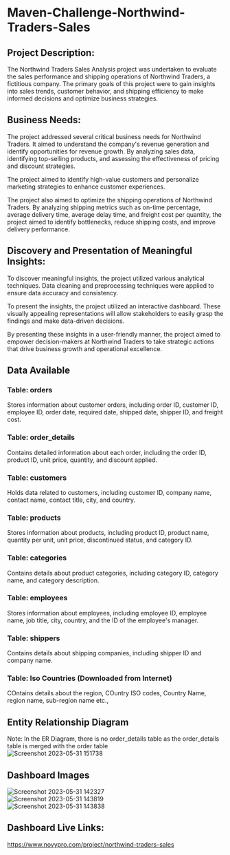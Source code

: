 # Maven-Challenge-Northwind-Traders-Sales

## Project Description:
The Northwind Traders Sales Analysis project was undertaken to evaluate the sales performance and shipping operations of Northwind Traders, a fictitious company. The primary goals of this project were to gain insights into sales trends, customer behavior, and shipping efficiency to make informed decisions and optimize business strategies.

## Business Needs:
The project addressed several critical business needs for Northwind Traders. It aimed to understand the company's revenue generation and identify opportunities for revenue growth. By analyzing sales data, identifying top-selling products, and assessing the effectiveness of pricing and discount strategies.

The project aimed to identify high-value customers and personalize marketing strategies to enhance customer experiences.

The project also aimed to optimize the shipping operations of Northwind Traders. By analyzing shipping metrics such as on-time percentage, average delivery time, average delay time, and freight cost per quantity, the project aimed to identify bottlenecks, reduce shipping costs, and improve delivery performance.

## Discovery and Presentation of Meaningful Insights:
To discover meaningful insights, the project utilized various analytical techniques. Data cleaning and preprocessing techniques were applied to ensure data accuracy and consistency.

To present the insights, the project utilized an interactive dashboard. These visually appealing representations will allow stakeholders to easily grasp the findings and make data-driven decisions.

By presenting these insights in a user-friendly manner, the project aimed to empower decision-makers at Northwind Traders to take strategic actions that drive business growth and operational excellence.

## Data Available

### Table: orders
Stores information about customer orders, including order ID, customer ID, employee ID, order date, required date, shipped date, shipper ID, and freight cost.

### Table: order_details
Contains detailed information about each order, including the order ID, product ID, unit price, quantity, and discount applied.

### Table: customers
Holds data related to customers, including customer ID, company name, contact name, contact title, city, and country.

### Table: products
Stores information about products, including product ID, product name, quantity per unit, unit price, discontinued status, and category ID.

### Table: categories
Contains details about product categories, including category ID, category name, and category description.

### Table: employees
Stores information about employees, including employee ID, employee name, job title, city, country, and the ID of the employee's manager.

### Table: shippers
Contains details about shipping companies, including shipper ID and company name.

### Table: Iso Countries (Downloaded from Internet)
COntains details about the region, COuntry ISO codes, Country Name, region name, sub-region name etc.,

## Entity Relationship Diagram
Note: In the ER Diagram, there is no order_details table as the order_details table is merged with the order table
<br/>
![Screenshot 2023-05-31 151738](https://github.com/Deepakvk18/Maven-Challenge---Northwind-Traders-Sales/assets/103412614/c782b463-06d4-4823-aaeb-3bb962a0ef30)


## Dashboard Images
![Screenshot 2023-05-31 142327](https://github.com/Deepakvk18/Maven-Challenge---Northwind-Traders-Sales/assets/103412614/a6000162-6ca8-4375-b119-bb4156f582dc)
<br/>
![Screenshot 2023-05-31 143819](https://github.com/Deepakvk18/Maven-Challenge---Northwind-Traders-Sales/assets/103412614/be1299a9-524a-470f-8db6-6e7209c91f1e)
<br/>
![Screenshot 2023-05-31 143838](https://github.com/Deepakvk18/Maven-Challenge---Northwind-Traders-Sales/assets/103412614/e62108fe-7748-4cfd-be84-146bd90280d5)

## Dashboard Live Links:
https://www.novypro.com/project/northwind-traders-sales

